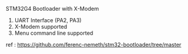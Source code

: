 STM32G4 Bootloader with X-Modem

1. UART Interface (PA2, PA3)
2. X-Modem supported
3. Menu command line supported


ref : https://github.com/ferenc-nemeth/stm32-bootloader/tree/master


